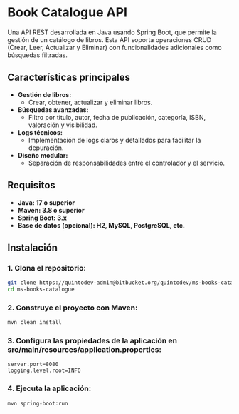 # Book Catalogue API

Una API REST desarrollada en Java usando Spring Boot, que permite la gestión de un catálogo de libros. Esta API soporta operaciones CRUD (Crear, Leer, Actualizar y Eliminar) con funcionalidades adicionales como búsquedas filtradas.

## Características principales

- **Gestión de libros:**
  - Crear, obtener, actualizar y eliminar libros.
- **Búsquedas avanzadas:**
  - Filtro por título, autor, fecha de publicación, categoría, ISBN, valoración y visibilidad.
- **Logs técnicos:**
  - Implementación de logs claros y detallados para facilitar la depuración.
- **Diseño modular:**
   - Separación de responsabilidades entre el controlador y el servicio.

## Requisitos

- **Java: 17 o superior**
- **Maven: 3.8 o superior**
- **Spring Boot: 3.x**
- **Base de datos (opcional): H2, MySQL, PostgreSQL, etc.**

## Instalación
### 1. Clona el repositorio:
```bash
git clone https://quintodev-admin@bitbucket.org/quintodev/ms-books-catalogue.git
cd ms-books-catalogue
```

### 2. Construye el proyecto con Maven:
```bash
mvn clean install
```

### 3. Configura las propiedades de la aplicación en src/main/resources/application.properties:
```properties
server.port=8080
logging.level.root=INFO
```

### 4. Ejecuta la aplicación:
```bash
mvn spring-boot:run
```